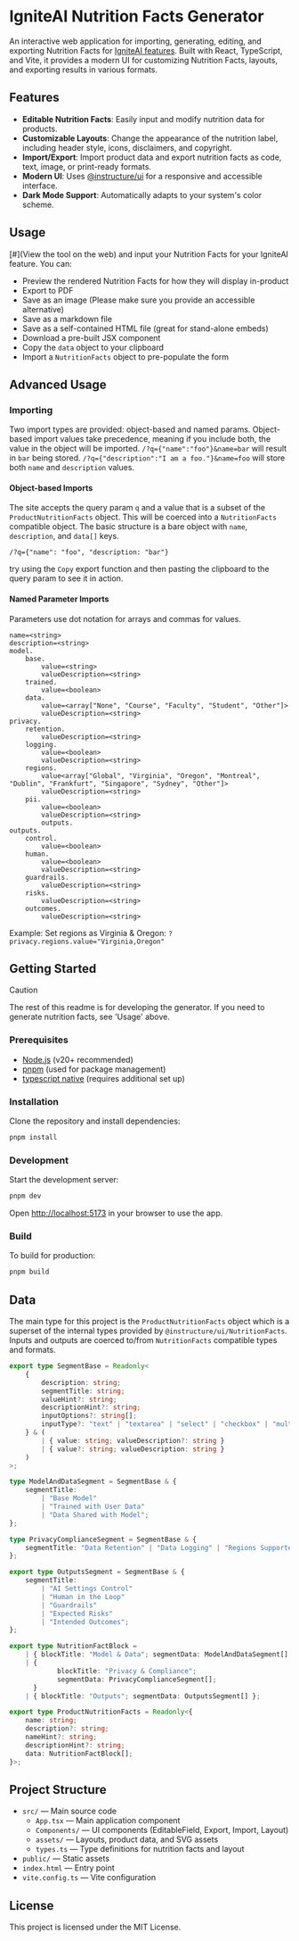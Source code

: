 
# IgniteAI Nutrition Facts Generator

An interactive web application for importing, generating, editing, and exporting Nutrition Facts for [IgniteAI features](https://www.instructure.com/ignite-ai). Built with React, TypeScript, and Vite, it provides a modern UI for customizing Nutrition Facts, layouts, and exporting results in various formats.

## Features

- **Editable Nutrition Facts**: Easily input and modify nutrition data for products.
- **Customizable Layouts**: Change the appearance of the nutrition label, including header style, icons, disclaimers, and copyright.
- **Import/Export**: Import product data and export nutrition facts as code, text, image, or print-ready formats.
- **Modern UI**: Uses [@instructure/ui](https://github.com/instructure/instructure-ui) for a responsive and accessible interface.
- **Dark Mode Support**: Automatically adapts to your system's color scheme.

## Usage

[#](View the tool on the web) and input your Nutrition Facts for your IgniteAI feature. You can:

* Preview the rendered Nutrition Facts for how they will display in-product
* Export to PDF
* Save as an image (Please make sure you provide an accessible alternative)
* Save as a markdown file
* Save as a self-contained HTML file (great for stand-alone embeds)
* Download a pre-built JSX component
* Copy the `data` object to your clipboard
* Import a `NutritionFacts` object to pre-populate the form

## Advanced Usage

### Importing

Two import types are provided: object-based and named params. Object-based import values take precedence, meaning if you include both, the value in the object will be imported. `/?q={"name":"foo"}&name=bar` will result in `bar` being stored. `/?q={"description":"I am a foo."}&name=foo` will store both `name` and `description` values.

#### Object-based Imports

The site accepts the query param `q` and a value that is a subset of the `ProductNutritionFacts` object. This will be coerced into a `NutritionFacts` compatible object.  The basic structure is a bare object with `name`, `description`, and `data[]` keys.

```
/?q={"name": "foo", "description: "bar"}
```
try using the `Copy` export function and then pasting the clipboard to the query param to see it in action.

#### Named Parameter Imports

Parameters use dot notation for arrays and commas for values.

```
name=<string>
description=<string>
model.
	base.
		value=<string>
		valueDescription=<string>
	trained.
		value=<boolean>
	data.
		value=<array["None", "Course", "Faculty", "Student", "Other"]>
		valueDescription=<string>
privacy.
	retention.
		valueDescription=<string>
	logging.
		value=<boolean>
		valueDescription=<string>
	regions.
		value<array["Global", "Virginia", "Oregon", "Montreal", "Dublin", "Frankfurt", "Singapore", "Sydney", "Other"]>
		valueDescription=<string>
	pii.
		value=<boolean>
		valueDescription=<string>
		outputs.
outputs.
	control.
		value=<boolean>
	human.
		value=<boolean>
		valueDescription=<string>
	guardrails.
		valueDescription=<string>
	risks.
		valueDescription=<string>
	outcomes.
		valueDescription=<string>
```

Example: Set regions as Virginia & Oregon:  `?privacy.regions.value="Virginia,Oregon"`
			


## Getting Started

> [!CAUTION]
> The rest of this readme is for developing the generator. If you need to generate nutrition facts, see 'Usage' above.

### Prerequisites

- [Node.js](https://nodejs.org/) (v20+ recommended)
- [pnpm](https://pnpm.io/) (used for package management)
- [typescript native](https://devblogs.microsoft.com/typescript/announcing-typescript-native-previews/) (requires additional set up)

### Installation

Clone the repository and install dependencies:

```bash
pnpm install
```

### Development

Start the development server:

```bash
pnpm dev
```

Open [http://localhost:5173](http://localhost:5173) in your browser to use the app.

### Build

To build for production:

```bash
pnpm build
```

## Data

The main type for this project is the `ProductNutritionFacts` object which is a superset of the internal types provided by `@instructure/ui/NutritionFacts`. Inputs and outputs are coerced to/from `NutritionFacts` compatible types and formats.

```typescript
export type SegmentBase = Readonly<
	{
		description: string;
		segmentTitle: string;
		valueHint?: string;
		descriptionHint?: string;
		inputOptions?: string[];
		inputType?: "text" | "textarea" | "select" | "checkbox" | "multi-select";
	} & (
		| { value: string; valueDescription?: string }
		| { value?: string; valueDescription: string }
	)
>;

type ModelAndDataSegment = SegmentBase & {
	segmentTitle:
		| "Base Model"
		| "Trained with User Data"
		| "Data Shared with Model";
};

type PrivacyComplianceSegment = SegmentBase & {
	segmentTitle: "Data Retention" | "Data Logging" | "Regions Supported" | "PII";
};

export type OutputsSegment = SegmentBase & {
	segmentTitle:
		| "AI Settings Control"
		| "Human in the Loop"
		| "Guardrails"
		| "Expected Risks"
		| "Intended Outcomes";
};

export type NutritionFactBlock =
	| { blockTitle: "Model & Data"; segmentData: ModelAndDataSegment[] }
	| {
			blockTitle: "Privacy & Compliance";
			segmentData: PrivacyComplianceSegment[];
	  }
	| { blockTitle: "Outputs"; segmentData: OutputsSegment[] };

export type ProductNutritionFacts = Readonly<{
	name: string;
	description?: string;
	nameHint?: string;
	descriptionHint?: string;
	data: NutritionFactBlock[];
}>;
```

## Project Structure

- `src/` — Main source code
	- `App.tsx` — Main application component
	- `Components/` — UI components (EditableField, Export, Import, Layout)
	- `assets/` — Layouts, product data, and SVG assets
	- `types.ts` — Type definitions for nutrition facts and layout
- `public/` — Static assets
- `index.html` — Entry point
- `vite.config.ts` — Vite configuration

## License

This project is licensed under the MIT License.

